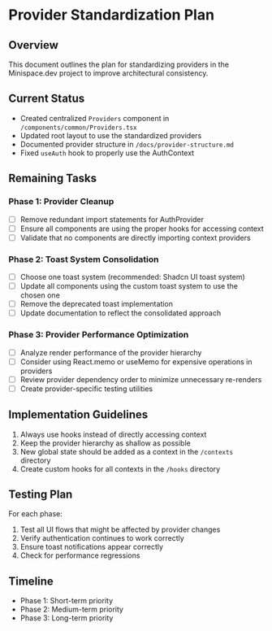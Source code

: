 # Provider Standardization Plan

## Overview

This document outlines the plan for standardizing providers in the Minispace.dev project to improve architectural consistency.

## Current Status

- Created centralized `Providers` component in `/components/common/Providers.tsx`
- Updated root layout to use the standardized providers
- Documented provider structure in `/docs/provider-structure.md`
- Fixed `useAuth` hook to properly use the AuthContext

## Remaining Tasks

### Phase 1: Provider Cleanup

- [ ] Remove redundant import statements for AuthProvider
- [ ] Ensure all components are using the proper hooks for accessing context
- [ ] Validate that no components are directly importing context providers

### Phase 2: Toast System Consolidation

- [ ] Choose one toast system (recommended: Shadcn UI toast system)
- [ ] Update all components using the custom toast system to use the chosen one
- [ ] Remove the deprecated toast implementation
- [ ] Update documentation to reflect the consolidated approach

### Phase 3: Provider Performance Optimization

- [ ] Analyze render performance of the provider hierarchy
- [ ] Consider using React.memo or useMemo for expensive operations in providers
- [ ] Review provider dependency order to minimize unnecessary re-renders
- [ ] Create provider-specific testing utilities

## Implementation Guidelines

1. Always use hooks instead of directly accessing context
2. Keep the provider hierarchy as shallow as possible
3. New global state should be added as a context in the `/contexts` directory
4. Create custom hooks for all contexts in the `/hooks` directory

## Testing Plan

For each phase:
1. Test all UI flows that might be affected by provider changes
2. Verify authentication continues to work correctly
3. Ensure toast notifications appear correctly
4. Check for performance regressions

## Timeline

- Phase 1: Short-term priority
- Phase 2: Medium-term priority
- Phase 3: Long-term priority
